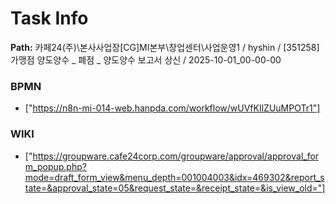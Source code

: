 # Task Info

**Path:** 카페24(주)\본사사업장\[CG]MI본부\창업센터\사업운영1 / hyshin / [351258] 가맹점 양도양수 _ 폐점 _ 양도양수 보고서 상신 / 2025-10-01_00-00-00

### BPMN
- ["https://n8n-mi-014-web.hanpda.com/workflow/wUVfKIlZUuMPOTr1"]

### WIKI
- ["https://groupware.cafe24corp.com/groupware/approval/approval_form_popup.php?mode=draft_form_view&menu_depth=001004003&idx=469302&report_state=&approval_state=05&request_state=&receipt_state=&is_view_old="]

